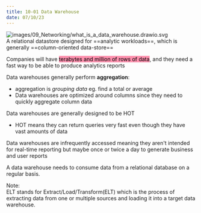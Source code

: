 ```yaml
---
title: 10-01 Data Warehouse
date: 07/10/23
---
```


![images/09_Networking/what_is_a_data_warehouse.drawio.svg](../../images/09_Networking/what_is_a_data_warehouse.drawio.svg)  
A relational datastore designed for ==analytic workloads==, which is generally ==column-oriented data-store==

Companies will have <mark style="background: #FF5582A6;">terabytes and million of rows of data</mark>, and they need a fast way to be able to produce analytics reports

Data warehouses generally perform **aggregation**:

* aggregation is *grouping data* eg. find a total or average
* Data warehouses are optimized around columns since they need to quickly aggregate column data

Data warehouses are generally designed to be HOT

* HOT means they can return queries very fast even though they have vast amounts of data

Data warehouses are infrequently accessed meaning they aren't intended for real-time reporting but maybe once or twice a day to generate business and user reports

A data warehouse needs to consume data from a relational database on a regular basis.

Note:  
ELT stands for Extract/Load/Transform(ELT) which is the process of extracting data from one or multiple sources and loading it into a target data warehouse.
